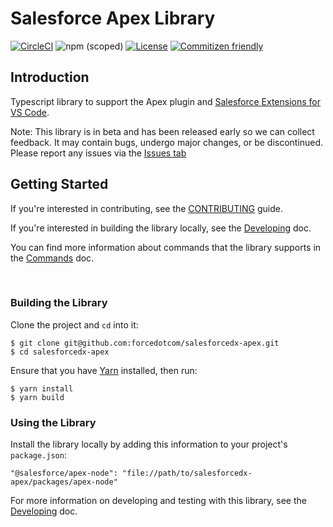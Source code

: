 # Salesforce Apex Library

[![CircleCI](https://circleci.com/gh/forcedotcom/salesforcedx-apex.svg?style=svg&circle-token=5869ea795e44e1b737f2f2a86fd51cdc2ac08629)](https://circleci.com/gh/forcedotcom/salesforcedx-apex)
![npm (scoped)](https://img.shields.io/npm/v/@salesforce/plugin-apex)
[![License](https://img.shields.io/badge/License-BSD%203--Clause-blue.svg)](https://opensource.org/licenses/BSD-3-Clause)
[![Commitizen friendly](https://img.shields.io/badge/commitizen-friendly-brightgreen.svg)](http://commitizen.github.io/cz-cli/)

## Introduction
Typescript library to support the Apex plugin and [Salesforce Extensions for VS Code](https://github.com/forcedotcom/salesforcedx-vscode/).

Note: This library is in beta and has been released early so we can collect feedback. It may contain bugs, undergo major changes, or be discontinued. Please report any issues via the [Issues tab](https://github.com/forcedotcom/salesforcedx-apex/issues)


## Getting Started

If you're interested in contributing, see the [CONTRIBUTING](../../CONTRIBUTING.md) guide.

If you're interested in building the library locally, see the [Developing](./contributing/developing.md) doc.

You can find more information about commands that the library supports in the [Commands](../../contributing/commands.md) doc.

<br />

### Building the Library

Clone the project and `cd` into it:

```
$ git clone git@github.com:forcedotcom/salesforcedx-apex.git
$ cd salesforcedx-apex
```

Ensure that you have [Yarn](https://yarnpkg.com/) installed, then run:

```
$ yarn install
$ yarn build
```


### Using the Library 

Install the library locally by adding this information to your project's `package.json`:

```
"@salesforce/apex-node": "file://path/to/salesforcedx-apex/packages/apex-node"
```

For more information on developing and testing with this library, see the [Developing](./developing.md) doc.
